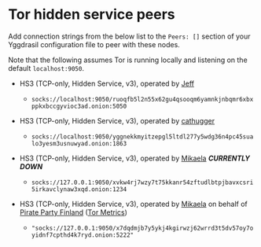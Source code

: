# Tor hidden service peers

Add connection strings from the below list to the `Peers: []` section of your
Yggdrasil configuration file to peer with these nodes.

Note that the following assumes Tor is running locally and listening on the default `localhost:9050`.

* HS3 (TCP-only, Hidden Service, v3), operated by [Jeff](https://i2p.rocks/contact.txt)
  * `socks://localhost:9050/ruoqfb5l2n55x62gu4qsooqm6yamnkjnbqmr6xbxppkxbccgyvioc3ad.onion:5050`

* HS3 (TCP-only, Hidden Service, v3), operated by [cathugger](http://cathug2kyi4ilneggumrenayhuhsvrgn6qv2y47bgeet42iivkpynqad.onion/contact.html)
  * `socks://localhost:9050/yggnekkmyitzepgl5ltdl277y5wdg36n4pc45sualo3yesm3usnuwyad.onion:1863`

* HS3 (TCP-only, Hidden Service, v3), operated by [Mikaela](https://mikaela.info/) ***CURRENTLY DOWN***
  * `socks://127.0.0.1:9050/xvkw4rj7wzy7t75kkanr54zftudlbtpjbavxcsri5irkavclynaw3xqd.onion:1234`

* HS3 (TCP-only, Hidden Service, v3), operated by [Mikaela](https://mikaela.info/) on behalf of [Pirate Party Finland](https://piraattipuolue.fi/en) ([Tor Metrics](https://metrics.torproject.org/rs.html#details/796338999A7E34CA4C0F2C6092618C82C0D335D9))
  * `"socks://127.0.0.1:9050/x7dqdmjb7y5ykj4kgirwzj62wrrd3t5dv57oy7oyidnf7cpthd4k7ryd.onion:5222"`
